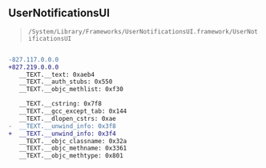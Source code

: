 ## UserNotificationsUI

> `/System/Library/Frameworks/UserNotificationsUI.framework/UserNotificationsUI`

```diff

-827.117.0.0.0
+827.219.0.0.0
   __TEXT.__text: 0xaeb4
   __TEXT.__auth_stubs: 0x550
   __TEXT.__objc_methlist: 0xf30

   __TEXT.__cstring: 0x7f8
   __TEXT.__gcc_except_tab: 0x144
   __TEXT.__dlopen_cstrs: 0xae
-  __TEXT.__unwind_info: 0x3f8
+  __TEXT.__unwind_info: 0x3f4
   __TEXT.__objc_classname: 0x32a
   __TEXT.__objc_methname: 0x3361
   __TEXT.__objc_methtype: 0x801

```
